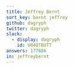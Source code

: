 ```yaml
---
title: Jeffrey Bernt
sort_key: bernt jeffrey
github: dagryph
twitter: dagryph
slack: 
  - display: dagryph
    id: U048TBUTT
answers: 177686
in: jeffreybernt
---
```

